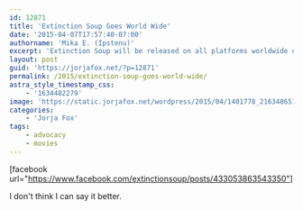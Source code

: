 ```yaml
---
id: 12871
title: 'Extinction Soup Goes World Wide'
date: '2015-04-07T17:57:40-07:00'
authorname: 'Mika E. (Ipstenu)'
excerpt: 'Extinction Soup will be released on all platforms worldwide on June 9th, 2015'
layout: post
guid: 'https://jorjafox.net/?p=12871'
permalink: /2015/extinction-soup-goes-world-wide/
astra_style_timestamp_css:
    - '1634482279'
image: 'https://static.jorjafox.net/wordpress/2015/04/1401778_216348651880540_1837031990_o.jpg'
categories:
    - 'Jorja Fox'
tags:
    - advocacy
    - movies
---
```


[facebook url="https://www.facebook.com/extinctionsoup/posts/433053863543350"]

I don't think I can say it better.
